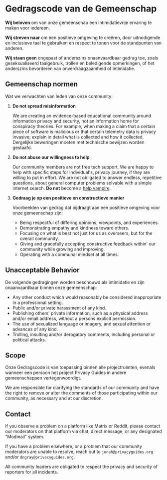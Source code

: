# Gedragscode van de Gemeenschap

**Wij beloven** om van onze gemeenschap een intimidatievrije ervaring te maken voor iedereen.

**Wij streven naar** om een positieve omgeving te creëren, door uitnodigende en inclusieve taal te gebruiken en respect te tonen voor de standpunten van anderen.

**Wij staan geen** ongepast of anderszins onaanvaardbaar gedrag toe, zoals geseksualiseerd taalgebruik, trollen en beledigende opmerkingen, of het anderszins bevorderen van onverdraagzaamheid of intimidatie.

## Gemeenschap normen

Wat we verwachten van leden van onze community:

1. **Do not spread misinformation**

      We are creating an evidence-based educational community around information privacy and security, not an information home for conspiracy theories. For example, when making a claim that a certain piece of software is malicious or that certain telemetry data is privacy invasive; explain in detail what is collected and how it collected. Dergelijke beweringen moeten met technische bewijzen worden gestaafd.

2. **Do not abuse our willingness to help**

      Our community members are not free tech support. We are happy to help with specific steps for individual's, privacy journey, if they are willing to put in effort. We are not obligated to answer endless, repetitive questions, about general computer problems solvable with a simple internet search. **Do not** become a [help vampire](https://slash7.com/2006/12/22/vampires/).

3. **Gedraag je op een positieve en constructieve manier**

      Voorbeelden van gedrag dat bijdraagt aan een positieve omgeving voor onze gemeenschap zijn:

      - Being respectful of differing opinions, viewpoints, and experiences.
      - Demonstrating empathy and kindness toward others.
      - Focusing on what is best not just for us as overseers, but for the overall community.
      - Giving and gracefully accepting constructive feedback within' our community while growing and improving.
      - Operating with a communal mindset at all times.

## Unacceptable Behavior

De volgende gedragingen worden beschouwd als intimidatie en zijn onaanvaardbaar binnen onze gemeenschap:

- Any other conduct which would reasonably be considered inappropriate in a professional setting.
- Public and/or private harassment of any kind.
- Publishing others' private information, such as a physical address and/or email address, without a persons explicit permission.
- The use of sexualized language or imagery, and sexual attention or advances of any kind.
- Trolling, insulting and/or derogatory comments, including personal or political attacks.

## Scope

Onze Gedragscode is van toepassing binnen alle projectruimten, evenals wanneer een persoon het project Privacy Guides in andere gemeenschappen vertegenwoordigt.

We are responsible for clarifying the standards of our community and have the right to remove or alter the comments of those participating within our community, as necessary and at our discretion.

## Contact

If you observe a problem on a platform like Matrix or Reddit, please contact our moderators on that platform via chat, direct message, or any designated "Modmail" system.

If you have a problem elsewhere, or a problem that our community moderators are unable to resolve, reach out to `jonah@privacyguides.org` and/or `dngray@privacyguides.org`.

All community leaders are obligated to respect the privacy and security of reporters for all incidents.
